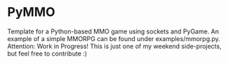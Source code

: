# PyMMO
Template for a Python-based MMO game using sockets and PyGame. An example of a simple MMORPG can be found under examples/mmorpg.py. Attention: Work in Progress! This is just one of my weekend side-projects, but feel free to contribute :)

